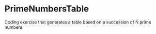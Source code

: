 # PrimeNumbersTable
Coding exercise that generates a table based on a succession of N prime numbers
